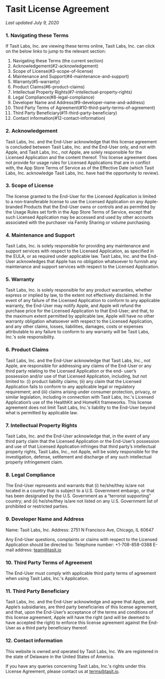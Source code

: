# Tasit License Agreement

_Last updated July 9, 2020_

### 1. Navigating these Terms

If Tasit Labs, Inc. are viewing these terms online, Tasit Labs, Inc. can click on the below links to jump to the relevant section:

1. Navigating these Terms (the current section)
2. Acknowledgement(#2-acknowledgement)
3. Scope of License(#3-scope-of-license)
4. Maintenance and Support(#4-maintenance-and-support)
5. Warranty(#5-warranty)
6. Product Claims(#6-product-claims)
7. Intellectual Property Rights(#7-intellectual-property-rights)
8. Legal Compliance(#8-legal-compliance)
9. Developer Name and Address(#9-developer-name-and-address)
10. Third Party Terms of Agreement(#10-third-party-terms-of-agreement)
11. Third Party Beneficiary(#11-third-party-beneficiary)
12. Contact information(#12-contact-information)

### 2. Acknowledgement
Tasit Labs, Inc. and the End-User acknowledge that this license agreement is concluded between Tasit Labs, Inc. and the End-User only, and not with Apple, and Tasit Labs, Inc., not Apple, are solely responsible for the Licensed Application and the content thereof. This license agreement does not provide for usage rules for Licensed Applications that are in conflict with, the App Store Terms of Service as of the Effective Date (which Tasit Labs, Inc. acknowledge Tasit Labs, Inc. have had the opportunity to review).

### 3. Scope of License
The license granted to the End-User for the Licensed Application is limited to a non-transferable license to use the Licensed Application on any Apple-branded Products that the End-User owns or controls and as permitted by the Usage Rules set forth in the App Store Terms of Service, except that such Licensed Application may be accessed and used by other accounts associated with the purchaser via Family Sharing or volume purchasing.

### 4. Maintenance and Support
Tasit Labs, Inc. is solely responsible for providing any maintenance and support services with respect to the Licensed Application, as specified in the EULA, or as required under applicable law. Tasit Labs, Inc. and the End-User acknowledges that Apple has no obligation whatsoever to furnish any maintenance and support services with respect to the Licensed Application.

### 5. Warranty
Tasit Labs, Inc. is solely responsible for any product warranties, whether express or implied by law, to the extent not effectively disclaimed. In the event of any failure of the Licensed Application to conform to any applicable warranty, the End-User may notify Apple, and Apple will refund the purchase price for the Licensed Application to that End-User; and that, to the maximum extent permitted by applicable law, Apple will have no other warranty obligation whatsoever with respect to the Licensed Application, and any other claims, losses, liabilities, damages, costs or expenses attributable to any failure to conform to any warranty will be Tasit Labs, Inc.'s sole responsibility.

### 6. Product Claims
Tasit Labs, Inc. and the End-User acknowledge that Tasit Labs, Inc., not Apple, are responsible for addressing any claims of the End-User or any third party relating to the Licensed Application or the end- user’s possession and/or use of that Licensed Application, including, but not limited to: (i) product liability claims; (ii) any claim that the Licensed Application fails to conform to any applicable legal or regulatory requirement; and (iii) claims arising under consumer protection, privacy, or similar legislation, including in connection with Tasit Labs, Inc.'s Licensed Application’s use of the HealthKit and HomeKit frameworks. This license agreement does not limit Tasit Labs, Inc.'s liability to the End-User beyond what is permitted by applicable law.

### 7. Intellectual Property Rights
Tasit Labs, Inc. and the End-User acknowledge that, in the event of any third party claim that the Licensed Application or the End-User’s possession and use of that Licensed Application infringes that third party’s intellectual property rights, Tasit Labs, Inc., not Apple, will be solely responsible for the investigation, defense, settlement and discharge of any such intellectual property infringement claim.

### 8. Legal Compliance
The End-User represents and warrants that (i) he/she/they is/are not located in a country that is subject to a U.S. Government embargo, or that has been designated by the U.S. Government as a “terrorist supporting” country; and (ii) he/she/they is/are not listed on any U.S. Government list of prohibited or restricted parties.

### 9. Developer Name and Address
Name: Tasit Labs, Inc.
Address: 2751 N Francisco Ave, Chicago, IL 60647
 
Any End-User questions, complaints or claims with respect to the Licensed Application should be directed to:
Telephone number: +1-708-858-0388
E-mail address: team@tasit.io

### 10. Third Party Terms of Agreement
The End-User must comply with applicable third party terms of agreement when using Tasit Labs, Inc.'s Application.

### 11. Third Party Beneficiary
Tasit Labs, Inc. and the End-User acknowledge and agree that Apple, and Apple’s subsidiaries, are third party beneficiaries of this license agreement, and that, upon the End-User’s acceptance of the terms and conditions of this license agreement, Apple will have the right (and will be deemed to have accepted the right) to enforce this license agreement against the End-User as a third party beneficiary thereof.

### 12. Contact information

This website is owned and operated by Tasit Labs, Inc. We are registered in the state of Delaware in the United States of America.

If you have any queries concerning Tasit Labs, Inc.'s rights under this License Agreement, please contact us at terms@tasit.io.
